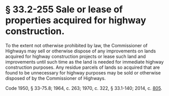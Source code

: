 # § 33.2-255 Sale or lease of properties acquired for highway construction.

<p>To the extent not otherwise prohibited by law, the Commissioner of Highways may sell or otherwise dispose of any improvements on lands acquired for highway construction projects or lease such land and improvements until such time as the land is needed for immediate highway construction purposes. Any residue parcels of lands so acquired that are found to be unnecessary for highway purposes may be sold or otherwise disposed of by the Commissioner of Highways.</p><p>Code 1950, § 33-75.8; 1964, c. 263; 1970, c. 322, § 33.1-140; 2014, c. <a href='http://lis.virginia.gov/cgi-bin/legp604.exe?141+ful+CHAP0805'>805</a>.</p>